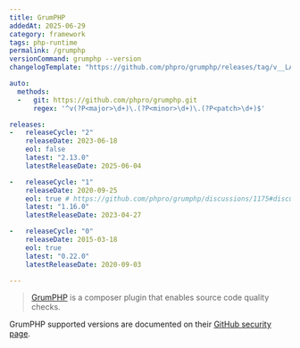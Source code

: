 ```yaml
---
title: GrumPHP
addedAt: 2025-06-29
category: framework
tags: php-runtime
permalink: /grumphp
versionCommand: grumphp --version
changelogTemplate: "https://github.com/phpro/grumphp/releases/tag/v__LATEST__"

auto:
  methods:
  -   git: https://github.com/phpro/grumphp.git
      regex: '^v(?P<major>\d+)\.(?P<minor>\d+)\.(?P<patch>\d+)$'

releases:
-   releaseCycle: "2"
    releaseDate: 2023-06-18
    eol: false
    latest: "2.13.0"
    latestReleaseDate: 2025-06-04

-   releaseCycle: "1"
    releaseDate: 2020-09-25
    eol: true # https://github.com/phpro/grumphp/discussions/1175#discussioncomment-13609368
    latest: "1.16.0"
    latestReleaseDate: 2023-04-27

-   releaseCycle: "0"
    releaseDate: 2015-03-18
    eol: true
    latest: "0.22.0"
    latestReleaseDate: 2020-09-03

---
```


> [GrumPHP](https://github.com/phpro/grumphp) is a composer plugin that enables source code quality checks.

GrumPHP supported versions are documented on their [GitHub security page](https://github.com/phpro/grumphp/security).
